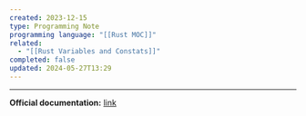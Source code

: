 ```yaml
---
created: 2023-12-15
type: Programming Note
programming language: "[[Rust MOC]]"
related:
  - "[[Rust Variables and Constats]]"
completed: false
updated: 2024-05-27T13:29
---
```

---
**Official documentation:** [link](https://doc.rust-lang.org/book/ch19-01-unsafe-rust.html#accessing-or-modifying-a-mutable-static-variable)

